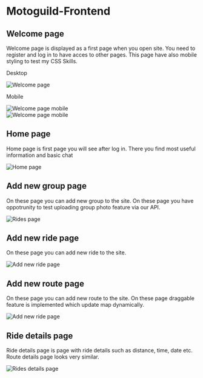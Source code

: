 # Motoguild-Frontend

## Welcome page
Welcome page is displayed as a first page when you open site. You need to register and log in to have acces to other pages. This page have also mobile styling to test my CSS Skills.

Desktop

![Welcome page](https://raw.githubusercontent.com/kamil-kornek96/Motoguild-Frontend/main/readme_files/1.png)

Mobile  

![Welcome page mobile](https://raw.githubusercontent.com/kamil-kornek96/Motoguild-Frontend/main/readme_files/7mobile.png)  
![Welcome page mobile](https://raw.githubusercontent.com/kamil-kornek96/Motoguild-Frontend/main/readme_files/8mobile.png)  

## Home page
Home page is first page you will see after log in. There you find most useful information and basic chat

![Home page](https://raw.githubusercontent.com/kamil-kornek96/Motoguild-Frontend/main/readme_files/2.png)

## Add new group page
On these page you can add new group to the site. On these page you have oppotrunity to test uploading group photo feature via our API.

![Rides page](https://raw.githubusercontent.com/kamil-kornek96/Motoguild-Frontend/e50454a89b86474bbe036abeec89a3c7d1a36cdf/readme_files/6.png)

## Add new ride page
On these page you can add new ride to the site.

![Add new ride page](https://raw.githubusercontent.com/kamil-kornek96/Motoguild-Frontend/main/readme_files/3.png)

## Add new route page
On these page you can add new route to the site. On these page draggable feature is implemented which update map dynamically.

![Add new ride page](https://raw.githubusercontent.com/kamil-kornek96/Motoguild-Frontend/main/readme_files/4.png)


## Ride details page
Ride details page is page with ride details such as distance, time, date etc. Route details page looks very similar.

![Rides details page](https://raw.githubusercontent.com/kamil-kornek96/Motoguild-Frontend/main/readme_files/5.png)
